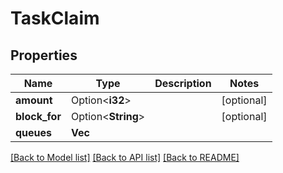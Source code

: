# TaskClaim

## Properties

Name | Type | Description | Notes
------------ | ------------- | ------------- | -------------
**amount** | Option<**i32**> |  | [optional]
**block_for** | Option<**String**> |  | [optional]
**queues** | **Vec<String>** |  | 

[[Back to Model list]](../README.md#documentation-for-models) [[Back to API list]](../README.md#documentation-for-api-endpoints) [[Back to README]](../README.md)


